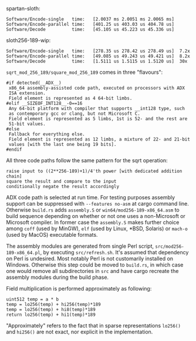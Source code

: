 spartan-sloth:
```
Software/Encode-single   time:   [2.0037 ms 2.0051 ms 2.0065 ms]
Software/Encode-parallel time:   [401.25 us 403.03 us 404.78 us]
Software/Decode          time:   [45.105 us 45.223 us 45.336 us]
```

sloth256-189-wip:
```
Software/Encode-single   time:   [278.35 us 278.42 us 278.49 us]  7.2x
Software/Encode-parallel time:   [49.085 us 49.243 us 49.421 us]  8.2x
Software/Decode          time:   [1.5111 us 1.5115 us 1.5120 us]  30x
```

`sqrt_mod_256_189/square_mod_256_189` comes in three "flavours":
```
#if detected(__ADX__)
 x86_64 assembly-assisted code path, executed on processors with ADX
 ISA extension.
 Field element is represented as 4 64-bit limbs.
#elif __SIZEOF_INT128__-0==16
 Any 64-bit platform with compiler that supports __int128 type, such
 as contemporary gcc or clang, but not Microsoft C.
 Field element is represented as 5 limbs, 1st is 52- and the rest are
 51-bit values.
#else
 Fallback for everything else.
 Field element is represented as 12 limbs, a mixture of 22- and 21-bit
 values [with the last one being 19 bits].
#endif
```
All three code paths follow the same pattern for the sqrt operation:
```
raise input to ((2**256-189)+1)/4'th power [with dedicated addition chain]
square the result and compare to the input
conditionally negate the result accordingly
```
ADX code path is selected at run time. For testing purposes assembly
support can be suppressed with `--features no-asm` at cargo command
line. Otherwise `build.rs` adds `assembly.S` or
`win64/mod256-189-x86_64.asm` to build sequence depending on whether or
not one uses a non-Microsoft or Microsoft compiler. In former case the
`assembly.S` makes further choice among `coff` (used by MinGW), `elf` (used
by Linux, *BSD, Solaris) or `mach-o` (used by MacOS) executable formats.

The assembly modules are generated from single Perl script,
`src/mod256-189-x86_64.pl`, by executing `src/refresh.sh`. It's assumed
that dependency on Perl is undesired. Most notably Perl is not
customarily installed on Windows. Otherwise this step could be moved to
`build.rs`, in which case one would remove all subdirectories in `src`
and have cargo recreate the assembly modules during the build phase.

Field multiplication is performed approximately as following:
```
uint512 temp = a * b
temp = lo256(temp) + hi256(temp)*189
temp = lo256(temp) + hi8(temp)*189
return lo256(temp) + hi1(temp)*189
```
"Approximately" refers to the fact that in sparse representations
`lo256()` and `hi256()` are not exact, nor explicit in the
implementation.
